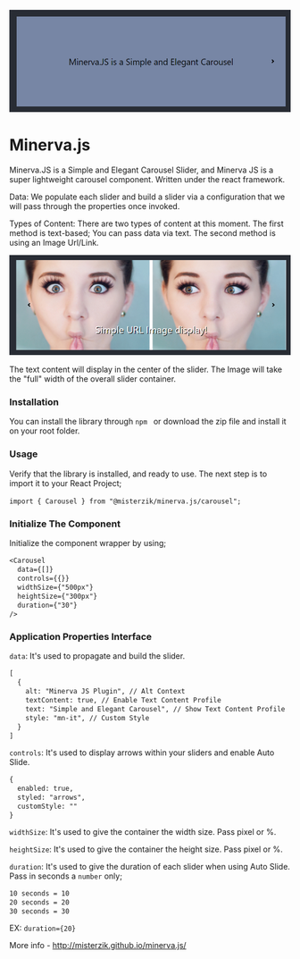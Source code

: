 ![logo](minervajs-slider.png "Minerva.JS")

# Minerva.js

Minerva.JS is a Simple and Elegant Carousel Slider, and Minerva JS is a super lightweight carousel component. Written under the react framework.

Data:
We populate each slider and build a slider via a configuration that we will pass through the properties once invoked.

Types of Content:
There are two types of content at this moment. The first method is text-based; You can pass data via text. The second method is using an Image Url/Link.

![logo](minervajs-slider-1.png "Minerva.JS")

The text content will display in the center of the slider. The Image will take the "full" width of the overall slider container.


### Installation

You can install the library through `npm ` or download the zip file and install it on your root folder.

### Usage

Verify that the library is installed, and ready to use. The next step is to import it to your React Project;

`import { Carousel } from "@misterzik/minerva.js/carousel";`

### Initialize The Component

Initialize the component wrapper by using;

```
<Carousel
  data={[]}
  controls={{}}
  widthSize={"500px"}
  heightSize={"300px"}
  duration={"30"}
/>
```

### Application Properties Interface

`data`: It's used to propagate and build the slider.

```
[
  {
    alt: "Minerva JS Plugin", // Alt Context
    textContent: true, // Enable Text Content Profile
    text: "Simple and Elegant Carousel", // Show Text Content Profile
    style: "mn-it", // Custom Style
  }
]
```

`controls`: It's used to display arrows within your sliders and enable Auto Slide.

```
{ 
  enabled: true, 
  styled: "arrows", 
  customStyle: "" 
}
```

`widthSize`: It's used to give the container the width size. Pass pixel or %.

`heightSize`: It's used to give the container the height size. Pass pixel or %.

`duration`: It's used to give the duration of each slider when using Auto Slide. Pass in seconds a `number` only;

```
10 seconds = 10
20 seconds = 20
30 seconds = 30
```

EX: `duration={20}`

More info - http://misterzik.github.io/minerva.js/
